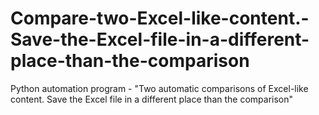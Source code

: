 # Compare-two-Excel-like-content.-Save-the-Excel-file-in-a-different-place-than-the-comparison
Python automation program - "Two automatic comparisons of Excel-like content. Save the Excel file in a different place than the comparison"
